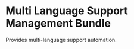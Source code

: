 Multi Language Support Management Bundle
==============

Provides multi-language support automation.
